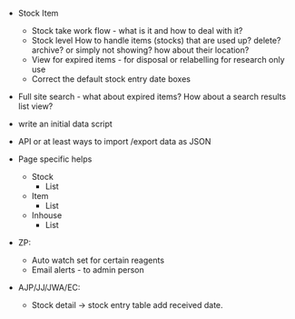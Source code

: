 - Stock Item 
  - Stock take work flow - what is it and how to deal with it?
  - Stock level How to handle items (stocks) that are used up? delete? archive? or simply not showing? how about their location? 
  - View for expired items - for disposal or relabelling for research only use
  - Correct the default stock entry date boxes
- Full site search - what about expired items? How about a search results list view?
- write an initial data script
- API or at least ways to import /export data as JSON
- Page specific helps
  - Stock    
    - List
  - Item    
    - List
  - Inhouse    
    - List

- ZP:
  - Auto watch set for certain reagents
  - Email alerts - to admin person

- AJP/JJ/JWA/EC:
  - Stock detail -> stock entry table add received date.
